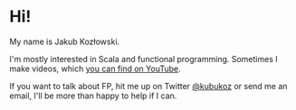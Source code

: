 # Hi!

My name is Jakub Kozłowski.

I'm mostly interested in Scala and functional programming. Sometimes I make videos, which [you can find on YouTube](http://yt.kubukoz.com).

If you want to talk about FP, hit me up on Twitter [@kubukoz](https://twitter.com/kubukoz) or send me an email, I'll be more than happy to help if I can.
